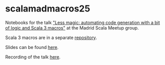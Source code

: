# scalamadmacros25

Notebooks for the talk ["Less magic: automating code generation with a bit of logic and Scala 3 macros"](https://www.meetup.com/scala-programming-madrid/events/306586987/) at the Madrid Scala Meetup group. 

Scala 3 macros are in a separate [repository](https://github.com/hablapps/tdd).

Slides can be found [here](https://docs.google.com/presentation/d/1XDUneUL_goEeyOD--PBA5v07Oh9HJKw2cZH28bEtTAE/edit?usp=sharing).

Recording of the talk [here](https://www.youtube.com/watch?v=6AhaFhFJJr8&t=568s).
